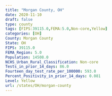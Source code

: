 ```yaml
---
title: "Morgan County, OH"
date: 2020-11-10
draft: false
type: county
tags: [FIPS:39115.0,FEMA:5.0,Non-core,Yellow]
categories: [OH]
County: Morgan County
State: OH
FIPS: 39115.0
FEMA_Region: 5.0
Population: 14508.0
NCHS_Urban_Rural_Classification: Non-core
Tests_in_prior_14_days: 86.0
Fourteen_day_test_rate_per_100000: 593.0
Percent_Positivity_in_prior_14_days: 0.081
Level: Yellow
url: /states/OH/morgan-county
---
```



